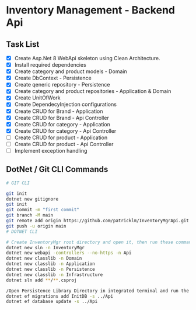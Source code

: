 # Inventory Management - Backend Api

## Task List

- [x] Create Asp.Net 8 WebApi skeleton using Clean Architecture.
- [x] Install required dependencies
- [x] Create category and product models - Domain
- [x] Create DbContext - Persistence
- [x] Create qeneric repository - Persistence
- [x] Create category and product repositories - Application & Domain
- [x] Create UnitOfWork
- [x] Create DependecyInjection configurations
- [x] Create CRUD for Brand - Application
- [x] Create CRUD for Brand - Api Controller
- [x] Create CRUD for category - Application
- [x] Create CRUD for category - Api Controller
- [ ] Create CRUD for product - Application
- [ ] Create CRUD for product - Api Controller
- [ ] Implement exception handling

## DotNet / Git CLI Commands

```sh
# GIT CLI

git init
dotnet new gitignore
git init
git commit -m "first commit"
git branch -M main
git remote add origin https://github.com/patricklm/InventoryMgrApi.git
git push -u origin main
# DOTNET CLI

# Create InventoryMgr root directory and open it, then run these commands
dotnet new sln -n InventoryMgr
dotnet new webapi -controllers --no-https -n Api
dotnet new classlib -n Domain
dotnet new classlib -n Application
dotnet new classlib -n Persistence
dotnet new classlib -n Infrastructure
dotnet sln add **/**.csproj

/Open Persistence Library Directory in integrated terminal and run the following dotnet cli
dotnet ef migrations add InitDB -s ../Api
dotnet ef database update -s ../Api
```
